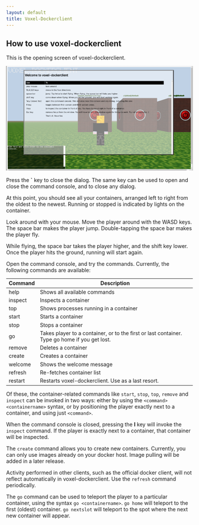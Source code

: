 ```yaml
---
layout: default
title: Voxel-Dockerclient
---
```

## How to use voxel-dockerclient
This is the opening screen of voxel-dockerclient.

![Opening screen](img/openingscreen.png)

Press the **\`** key to close the dialog. The same key can be used to open and close the command console, and to close any dialog.

At this point, you should see all your containers, arranged left to right from the oldest to the newest. Running or stopped is indicated by lights on the container.

Look around with your mouse. Move the player around with the WASD keys. The space bar makes the player jump. Double-tapping the space bar makes the player fly.

While flying, the space bar takes the player higher, and the shift key lower. Once the player hits the ground, running will start again.

Open the command console, and try the commands. Currently, the following commands are available:
    <table><thead><tr><th>Command</th><th>Description</th></tr></thead><tbody><tr><td>help</td><td>Shows all available commands</td></tr><tr><td>inspect</td><td>Inspects a container</td></tr><tr><td>top</td><td>Shows processes running in a container</td></tr><tr><td>start</td><td>Starts a container</td></tr><tr><td>stop</td><td>Stops a container</td></tr><tr><td>go</td><td>Takes player to a container, or to the first or last container. Type go home if you get lost.</td></tr><tr><td>remove</td><td>Deletes a container</td></tr><tr><td>create</td><td>Creates a container</td></tr><tr><td>welcome</td><td>Shows the welcome message</td></tr><tr><td>refresh</td><td>Re-fetches container list</td></tr><tr><td>restart</td><td>Restarts voxel-dockerclient. Use as a last resort.</td></tr></tbody></table>

Of these, the container-related commands like `start`, `stop`, `top`, `remove` and `inspect` can be invoked in two ways: either by using the `<command> <containername>` syntax, or by positioning the player exactly next to a container, and using just `<command>`.

When the command console is closed, pressing the **I** key will invoke the `inspect` command. If the player is exactly next to a container, that container will be inspected.

The `create` command allows you to create new containers. Currently, you can only use images already on your docker host. Image pulling will be added in a later release.

Activity performed in other clients, such as the official docker client, will not reflect automatically in voxel-dockerclient. Use the `refresh` command periodically.

The `go` command can be used to teleport the player to a particular container, using the syntax `go <containername>`. `go home` will teleport to the first (oldest) container. `go nextslot` will teleport to the spot where the next new container will appear. 


